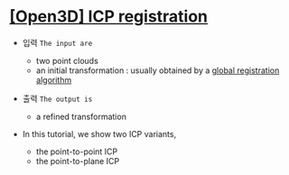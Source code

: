 # [[Open3D] ICP registration](http://www.open3d.org/docs/tutorial/Basic/icp_registration.html)


- 입력 `The input are `
    - two point clouds 
    - an initial transformation : usually obtained by a [global registration algorithm](http://www.open3d.org/docs/tutorial/Advanced/global_registration.html#global-registration)
- 출력 `The output is `
    - a refined transformation 

        
- In this tutorial, we show two ICP variants, 
    - the point-to-point ICP 
    - the point-to-plane ICP
